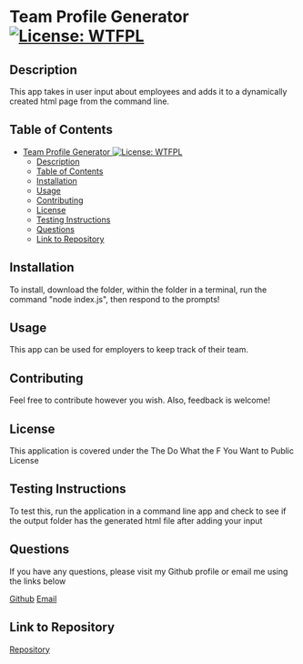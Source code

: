 # Team Profile Generator [![License: WTFPL](https://img.shields.io/badge/License-WTFPL-brightgreen.svg)](http://www.wtfpl.net/about/)

## Description
This app takes in user input about employees and adds it to a dynamically created html page from the command line.

## Table of Contents
- [Team Profile Generator ![License: WTFPL](http://www.wtfpl.net/about/)](#team-profile-generator-)
  - [Description](#description)
  - [Table of Contents](#table-of-contents)
  - [Installation](#installation)
  - [Usage](#usage)
  - [Contributing](#contributing)
  - [License](#license)
  - [Testing Instructions](#testing-instructions)
  - [Questions](#questions)
  - [Link to Repository](#link-to-repository)

## Installation
To install, download the folder, within the folder in a terminal, run the command "node index.js", then respond to the prompts!

## Usage
This app can be used for employers to keep track of their team.

## Contributing
Feel free to contribute however you wish. Also, feedback is welcome!

## License
This application is covered under the The Do What the F You Want to Public License

## Testing Instructions
To test this, run the application in a command line app and check to see if the output folder has the generated html file after adding your input

## Questions
If you have any questions, please visit my Github profile or email me using the links below

[Github](https://github.com/dimitermusic)
[Email](mailto:dimitermusic@gmail.com)

## Link to Repository
[Repository](https://github.com/dimitermusic/team-profile-generator)